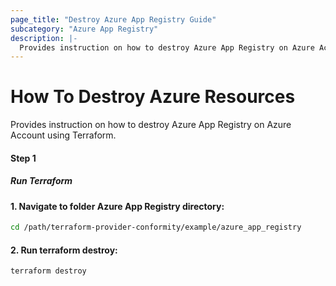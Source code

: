 ```yaml
---
page_title: "Destroy Azure App Registry Guide"
subcategory: "Azure App Registry"
description: |-
  Provides instruction on how to destroy Azure App Registry on Azure Account using Terraform.
---
```


# How To Destroy Azure Resources
Provides instruction on how to destroy Azure App Registry on Azure Account using Terraform.

#### Step 1

##### Run Terraform

#### 1. Navigate to folder Azure App Registry directory:
```sh
cd /path/terraform-provider-conformity/example/azure_app_registry
```
#### 2. Run terraform destroy:
```sh
terraform destroy
```